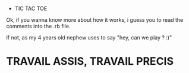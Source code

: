 * TIC TAC TOE

Ok, if you wanna know more about how it works, i guess you to read the comments into the .rb file.

If not, as my 4 years old nephew uses to say "hey, can we play ? :)"

# TRAVAIL ASSIS, TRAVAIL PRECIS
